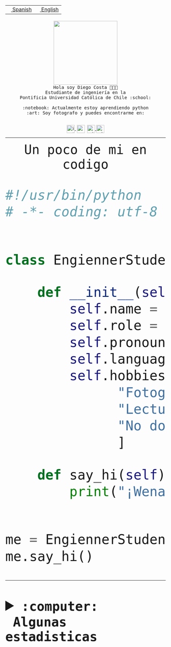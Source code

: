 <table border="0"  align="right">
 <tr><td><a href="README.md"><img src="https://upload.wikimedia.org/wikipedia/commons/thumb/8/89/Bandera_de_Espa%C3%B1a.svg/1200px-Bandera_de_Espa%C3%B1a.svg.png" height="10"> Spanish</a></td>
 <td><a href="README.en.md"><img src="https://upload.wikimedia.org/wikipedia/commons/a/a4/Flag_of_the_United_States.svg" height="10"> English</a></td></tr>
</table><br><br><br>


<p align="center">
  <img src="https://github.com/diegocostares/diegocostares/blob/main/Images/aaa2.gif?raw=true" height="200px" weight="200px">
  <br><samp>
    Hola soy Diego Costa 👨🏻‍💻<br>
    Estudiante de ingeniería en la <br>
    Pontificia Universidad Católica de Chile :school:<br>
  <br>
    :notebook: Actualmente estoy aprendiendo python <br>
    :art: Soy fotografo y puedes encontrarme en: <br>
  <br></samp>
  
</p>

<p align="center">
   <a href="https://instagram.com/diegocosta_no" target="blank">
    <img 
    align="center" src="https://cdn.jsdelivr.net/npm/simple-icons@3.0.1/icons/instagram.svg" alt="instagram" height="25px" width="25px" />
  </a>
  <a style="border: 3px solid; color: white;"href="https://t.me/diegocosta_no" target="blank">
  <img
  align="center" alt="Telegram" width="25px" src="https://icons-for-free.com/iconfiles/png/512/Telegram-1324888767380505522.png" />
</a>
<a href="https://api.whatsapp.com/send?phone=56971897835&text=Hola!" target="blank">
  <img
  align="center" alt="wtsp" width="25px" src="https://img.icons8.com/pastel-glyph/2x/whatsapp--v2.png" />
</a>
<a href="https://www.linkedin.com/in/diego-costa-786249213/" target="blank">
  <img
  align="center" alt="wtsp" width="25px" src="https://img.icons8.com/metro/452/linkedin.png" />
</a>

  </a>
</p>

---


<p align="center"><font size="25"><samp>Un poco de mi en codigo</samp></front></p>


```python
#!/usr/bin/python
# -*- coding: utf-8 -*-


class EngiennerStudent:

    def __init__(self):
        self.name = "Diego Costa"
        self.role = "Estudiante"
        self.pronouns = "he/him"
        self.language_spoken = ["es_CL", "en_US"]
        self.hobbies = [
              "Fotografia",
              "Lectura",
              "No dormir",
              ]

    def say_hi(self):
        print("¡Wena mundo!")


me = EngiennerStudent()
me.say_hi()
```
---
<details>
  <summary><b><samp>:computer: &nbsp;Algunas estadisticas</samp></b></summary>
  <br/></p>

<!--START_SECTION:waka-->
![Code Time](http://img.shields.io/badge/Code%20Time-1%2C149%20hrs%2047%20mins-blue)

📅 **Soy más productivo los Martes** 

```text
Lunes                    692 commits         ████░░░░░░░░░░░░░░░░░░░░░   15.61 % 
Martes                   854 commits         █████░░░░░░░░░░░░░░░░░░░░   19.26 % 
Miércoles                541 commits         ███░░░░░░░░░░░░░░░░░░░░░░   12.20 % 
Jueves                   674 commits         ████░░░░░░░░░░░░░░░░░░░░░   15.20 % 
Viernes                  666 commits         ████░░░░░░░░░░░░░░░░░░░░░   15.02 % 
Sábado                   378 commits         ██░░░░░░░░░░░░░░░░░░░░░░░   08.53 % 
Domingo                  629 commits         ████░░░░░░░░░░░░░░░░░░░░░   14.19 % 
```


📊 **Esta semana me dediqué a** 

```text
🐱‍💻 Proyectos: 
tarea-1-diegocostares    15 hrs 5 mins       █████████████████░░░░░░░░   69.68 % 
autocomplete_bot         4 hrs 39 mins       █████░░░░░░░░░░░░░░░░░░░░   21.50 % 
a                        1 hr 5 mins         █░░░░░░░░░░░░░░░░░░░░░░░░   05.02 % 
Unknown Project          18 mins             ░░░░░░░░░░░░░░░░░░░░░░░░░   01.41 % 
GPTI-alexa               13 mins             ░░░░░░░░░░░░░░░░░░░░░░░░░   01.05 % 
```


 Last Updated on 29/08/2023 18:33:24 UTC
<!--END_SECTION:waka-->
  
  

<p align="center"> <img src="https://github-readme-stats.vercel.app/api?username=diegocostares&show_icons=true&theme=ayu-mirage" alt="abhisheknaiidu" /></p>
 
</details>
